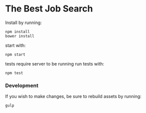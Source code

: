 # The Best Job Search
Install by running:

```
npm install
bower install
```

start with:

```
npm start
```

tests require server to be running
run tests with:

```
npm test
```

### Development

If you wish to make changes, be sure to rebuild assets by running:

```
gulp
```

